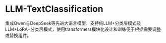 # LLM-TextClassification
集成Qwen与DeepSeek等先进大语言模型，支持纯LLM+分类层模式及LLM+LoRA+分类层模式，使用transformers模块化设计和训练便于根据需要调整或替换组件。
